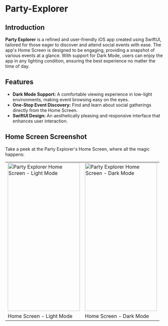 # Party-Explorer

## Introduction
**Party Explorer** is a refined and user-friendly iOS app created using SwiftUI, tailored for those eager to discover and attend social events with ease. The app's Home Screen is designed to be engaging, providing a snapshot of various events at a glance. With support for Dark Mode, users can enjoy the app in any lighting condition, ensuring the best experience no matter the time of day.

## Features
- **Dark Mode Support:** A comfortable viewing experience in low-light environments, making event browsing easy on the eyes.
- **One-Stop Event Discovery:** Find and learn about social gatherings directly from the Home Screen.
- **SwiftUI Design:** An aesthetically pleasing and responsive interface that enhances user interaction.

## Home Screen Screenshot
Take a peek at the Party Explorer's Home Screen, where all the magic happens:

<table>
  <tr>
    <td><img src="https://github.com/Tilak1028-st/Party-Explorer/assets/75114840/d2273f0d-1fe4-4fe2-aa95-5e43319d008d" width=230 height=470 alt="Party Explorer Home Screen - Light Mode"></td>
    <td><img src="https://github.com/Tilak1028-st/Party-Explorer/assets/75114840/843d6c6c-c80a-40da-966a-ea634157372c" width=230 height=470 alt="Party Explorer Home Screen - Dark Mode"></td>
  </tr>
  <tr>
    <td>Home Screen - Light Mode</td>
    <td>Home Screen - Dark Mode</td>
  </tr>
</table>

